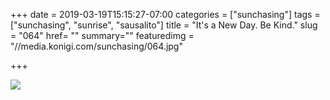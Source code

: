 +++
date = 2019-03-19T15:15:27-07:00
categories = ["sunchasing"]
tags = ["sunchasing", "sunrise", "sausalito"]
title = "It's a New Day. Be Kind."
slug = "064"
href= ""
summary=""
featuredimg = "//media.konigi.com/sunchasing/064.jpg"

+++

<img src="//media.konigi.com/sunchasing/064.jpg" />
